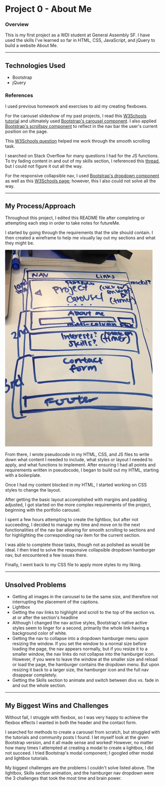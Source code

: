 # Project 0 - About Me

### Overview
This is my first project as a WDI student at General Assembly SF.  I have used the skills I've learned so far in HTML, CSS, JavaScript, and jQuery to build a website About Me.

---
## Technologies Used
- Bootstrap
- jQuery

### References
I used previous homework and exercises to aid my creating flexboxes.

For the carousel slideshow of my past projects, I read this <a href="https://www.w3schools.com/howto/howto_js_slideshow.asp">W3Schools tutorial</a> and ultimately used <a href="https://getbootstrap.com/docs/4.0/components/carousel/">Bootstrap's carousel component</a>.  I also applied <a href="https://getbootstrap.com/docs/4.0/components/scrollspy/">Bootstrap's scrollspy component</a> to reflect in the nav bar the user's current position on the page.

This <a href="https://www.w3schools.com/jquery/tryit.asp?filename=tryjquery_eff_animate_smoothscroll">W3Schools question</a> helped me work through the smooth scrolling task.

I searched on Stack Overflow for many questions I had for the JS functions.
To try fading content in and out of my skills section, I referenced this <a href="https://stackoverflow.com/questions/3670487/jquery-text-fade-transition-from-one-text-to-another">thread</a>, but I could not figure it out all the way.

For the responsive collapsible nav, I used <a href="https://getbootstrap.com/docs/4.0/components/dropdowns/">Bootstrap's dropdown component</a> as well as this <a href="https://www.w3schools.com/howto/howto_js_media_queries.asp">W3Schools page</a>; however, this I also could not solve all the way.

---
## My Process/Approach
Throughout this project, I edited this README file after completing or attempting each step in order to take notes for futureMe.

I started by going through the requirements that the site should contain.  I then created a wireframe to help me visually lay out my sections and what they might be.

![](reference/wireframe.JPG)

From there, I wrote pseudocode in my HTML, CSS, and JS files to write down what content I needed to include, what styles or layout I needed to apply, and what functions to implement.  After ensuring I had all points and requirements written in pseudocode, I began to build out my HTML, starting with a boilerplate.

Once I had my content blocked in my HTML, I started working on CSS styles to change the layout.

After getting the basic layout accomplished with margins and padding adjusted, I got started on the more complex requirements of the project, beginning with the portfolio carousel.

I spent a few hours attempting to create the lightbox, but after not succeeding, I decided to manage my time and move on to the next functionalities of the nav bar allowing for smooth scrolling to sections and for highlighting the corresponding nav item for the current section.

I was able to complete those tasks, though not as polished as would be ideal.  I then tried to solve the responsive collapsible dropdown hamburger nav, but encountered a few issues there.

Finally, I went back to my CSS file to apply more styles to my liking.

---
## Unsolved Problems
- Getting all images in the carousel to be the same size, and therefore not interrupting the placement of the captions.
- Lightbox
- Getting the nav links to highlight and scroll to the top of the section vs. at or after the section's headline
- Although I changed the nav active styles, Bootstrap's native active styles seem to linger for a second, primarily the whole link having a background color of white.
- Getting the nav to collapse into a dropdown hamburger menu upon resizing the window.  If you set the window to a normal size before loading the page, the nav appears normally, but if you resize it to a smaller window, the nav links do not collapse into the hamburger icon.  However, if you were to leave the window at the smaller size and reload or load the page, the hamburger contains the dropdown menu.  But upon resizing it back to a larger size, the hamburger icon and the full nav disappear completely.
- Getting the Skills section to animate and switch between divs vs. fade in and out the whole section.



---
## My Biggest Wins and Challenges
Without fail, I struggle with flexbox, so I was very happy to achieve the flexbox effects I wanted in both the header and the contact form.

I searched for methods to create a carousel from scratch, but struggled with the tutorials and community posts I found.  I let myself look at the given Bootstrap version, and it all made sense and worked!  However, no matter how many times I attempted at creating a modal to create a lightbox, I did not succeed.  I tried Bootstrap's modal component; I googled other modal and lightbox tutorials.

My biggest challenges are the problems I couldn't solve listed above.  The lightbox, Skills section animation, and the hamburger nav dropdown were the 3 challenges that took the most time and brain power.
